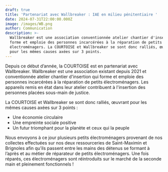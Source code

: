 ```yaml
---
draft: true
title: 'Partenariat avec Wallbreaker : IAE en milieu pénitentiaire '
date: 2024-07-31T22:00:00.000Z
image: /images/WB.png
author: Communication
description: >-
  Wallbreaker est une association conventionnée atelier chantier d'insertion qui
  forme et emploie des personnes incarcérées à la réparation de petits
  électroménagers. La COURTOISE et Wallbreaker se sont donc ralliés, œuvrant
  pour les mêmes causes axées sur 3 points.
---
```


Depuis ce début d’année, la COURTOISE est en partenariat avec Wallbreaker. Wallbreaker est une association existant depuis 2021 et conventionnée atelier chantier d'insertion qui forme et emploie des personnes incarcérées à la réparation de petits électroménagers. Les appareils remis en état dans leur atelier contribuent à l'insertion des personnes placées sous-main de justice.

La COURTOISE et Wallbreaker se sont donc ralliés, œuvrant pour les mêmes causes axées sur 3 points :

* Une économie circulaire
* Une empreinte sociale positive
* Un futur triomphant pour la planète et ceux qui la peuple

Nous envoyons à ce jour plusieurs petits électroménagers provenant de nos collectes effectuées sur nos deux ressourceries de Saint-Maximin et Brignoles afin qu’ils passent entre les mains des détenus se formant à l’après et au métier de réparateur de petits électroménagers. Une fois réparés, ces électroménagers sont réintroduits sur le marché de la seconde main et pleinement fonctionnels !
